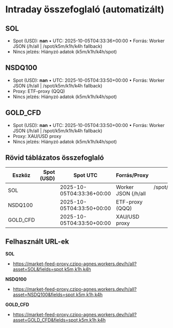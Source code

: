# Intraday összefoglaló (automatizált)

## SOL
- Spot (USD): **nan** • UTC: 2025-10-05T04:33:36+00:00 • Forrás: Worker JSON (/h/all | /spot/k5m/k1h/k4h fallback)
- Nincs jelzés: Hiányzó adatok (k5m/k1h/k4h/spot)

## NSDQ100
- Spot (USD): **nan** • UTC: 2025-10-05T04:33:50+00:00 • Forrás: Worker JSON (/h/all | /spot/k5m/k1h/k4h fallback)
- Proxy: ETF-proxy (QQQ)
- Nincs jelzés: Hiányzó adatok (k5m/k1h/k4h/spot)

## GOLD_CFD
- Spot (USD): **nan** • UTC: 2025-10-05T04:33:50+00:00 • Forrás: Worker JSON (/h/all | /spot/k5m/k1h/k4h fallback)
- Proxy: XAU/USD proxy
- Nincs jelzés: Hiányzó adatok (k5m/k1h/k4h/spot)

## Rövid táblázatos összefoglaló

| Eszköz | Spot (USD) | Spot UTC | Forrás/Proxy | P(%) | Döntés |
|---|---:|---|---|---:|---|
| SOL |  | 2025-10-05T04:33:36+00:00 | Worker JSON (/h/all | /spot/k5m/k1h/k4h fallback) |  | no entry |
| NSDQ100 |  | 2025-10-05T04:33:50+00:00 | ETF-proxy (QQQ) |  | no entry |
| GOLD_CFD |  | 2025-10-05T04:33:50+00:00 | XAU/USD proxy |  | no entry |

## Felhasznált URL-ek

**SOL**
- https://market-feed-proxy.czipo-agnes.workers.dev/h/all?asset=SOL&fields=spot,k5m,k1h,k4h

**NSDQ100**
- https://market-feed-proxy.czipo-agnes.workers.dev/h/all?asset=NSDQ100&fields=spot,k5m,k1h,k4h

**GOLD_CFD**
- https://market-feed-proxy.czipo-agnes.workers.dev/h/all?asset=GOLD_CFD&fields=spot,k5m,k1h,k4h
